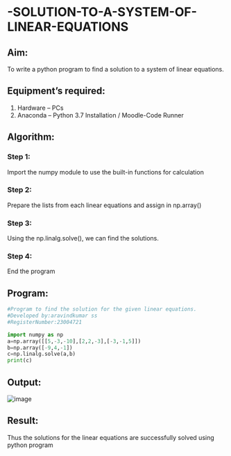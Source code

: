 # -SOLUTION-TO-A-SYSTEM-OF-LINEAR-EQUATIONS
## Aim:
To write a python program to find a solution to a system of linear equations.
## Equipment’s required:
1. 	Hardware – PCs
2. 	Anaconda – Python 3.7 Installation / Moodle-Code Runner
## Algorithm:
### Step 1: 
Import the numpy module to use the built-in functions for calculation
### Step 2: 
Prepare the lists from each linear equations and assign in np.array()
### Step 3: 
Using the np.linalg.solve(), we can find the solutions.
### Step 4: 
End the program
## Program:
```python
#Program to find the solution for the given linear equations.
#Developed by:aravindkumar ss 
#RegisterNumber:23004721

import numpy as np
a=np.array([[5,-3,-10],[2,2,-3],[-3,-1,5]])
b=np.array([-9,4,-1])
c=np.linalg.solve(a,b)
print(c)

```

## Output:
![image](https://github.com/aravindkumar23004721/-SOLUTION-TO-A-SYSTEM-OF-LINEAR-EQUATIONS/assets/148962674/8fb9a07e-4a15-45bb-aa17-1fe59b1426e9)

## Result: 
Thus the solutions for the linear equations are successfully solved using python program

